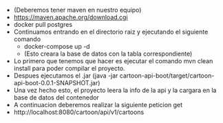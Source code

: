 - (Deberemos tener maven en nuestro equipo)
- https://maven.apache.org/download.cgi
- docker pull postgres
- Continuamos entrando en el directorio raiz y ejecutando el siguiente comando 
  - docker-compose up -d
  - (Esto creara la base de datos con la tabla correspondiente)
- Lo primero que tenemos que hacer es ejecutar el comando mvn clean install para poder compilar el proyecto.
- Despues ejecutamos el .jar (java -jar cartoon-api-boot/target/cartoon-api-boot-0.0.1-SNAPSHOT.jar)
- Una vez hecho esto,  el proyecto leera la info de la api y la cargara en la base de datos del contenedor
- A continuacion deberemos  realizar la siguiente peticion get
-  http://localhost:8080/cartoon/api/v1/cartoons



